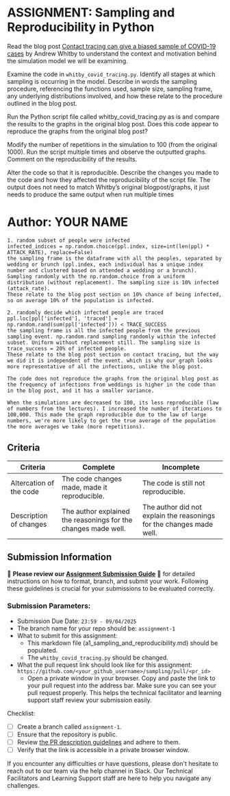 # ASSIGNMENT: Sampling and Reproducibility in Python

Read the blog post [Contact tracing can give a biased sample of COVID-19 cases](https://andrewwhitby.com/2020/11/24/contact-tracing-biased/) by Andrew Whitby to understand the context and motivation behind the simulation model we will be examining.

Examine the code in `whitby_covid_tracing.py`. Identify all stages at which sampling is occurring in the model. Describe in words the sampling procedure, referencing the functions used, sample size, sampling frame, any underlying distributions involved, and how these relate to the procedure outlined in the blog post.

Run the Python script file called whitby_covid_tracing.py as is and compare the results to the graphs in the original blog post. Does this code appear to reproduce the graphs from the original blog post?

Modify the number of repetitions in the simulation to 100 (from the original 1000). Run the script multiple times and observe the outputted graphs. Comment on the reproducibility of the results.

Alter the code so that it is reproducible. Describe the changes you made to the code and how they affected the reproducibility of the script file. The output does not need to match Whitby’s original blogpost/graphs, it just needs to produce the same output when run multiple times

# Author: YOUR NAME

```
1. random subset of people were infected
infected_indices = np.random.choice(ppl.index, size=int(len(ppl) * ATTACK_RATE), replace=False)
the sampling frame is the dataframe with all the peoples, separated by wedding or brunch (ppl.index, each individual has a unique index number and clustered based on attended a wedding or a brunch). Sampling randomly with the np.random.choice from a uniform distribution (without replacement). The sampling size is 10% infected (attack_rate). 
These relate to the blog post section on 10% chance of being infected, so on average 10% of the population is infected.

2. randomly decide which infected people are traced
ppl.loc[ppl['infected'], 'traced'] = np.random.rand(sum(ppl['infected'])) < TRACE_SUCCESS
the sampling frame is all the infected people from the previous sampling event. np.random.rand sampling randomly within the infected subset. Uniform without replacement still. The sampling size is trace_success = 20% of infected people. 
These relate to the blog post section on contact tracing, but the way we did it is independent of the event. which is why our graph looks more representative of all the infections, unlike the blog post. 

The code does not reproduce the graphs from the original blog post as the frequency of infections from weddings is higher in the code than in the blog post, and it has a smaller variance.

When the simulations are decreased to 100, its less reproducible (law of numbers from the lectures). I increased the number of iterations to 100,000. This made the graph reproducible due to the law of large numbers, we're more likely to get the true average of the population the more averages we take (more repetitions).

```


## Criteria

|Criteria|Complete|Incomplete|
|--------|----|----|
|Altercation of the code|The code changes made, made it reproducible.|The code is still not reproducible.|
|Description of changes|The author explained the reasonings for the changes made well.|The author did not explain the reasonings for the changes made well.|

## Submission Information

🚨 **Please review our [Assignment Submission Guide](https://github.com/UofT-DSI/onboarding/blob/main/onboarding_documents/submissions.md)** 🚨 for detailed instructions on how to format, branch, and submit your work. Following these guidelines is crucial for your submissions to be evaluated correctly.

### Submission Parameters:
* Submission Due Date: `23:59 - 09/04/2025`
* The branch name for your repo should be: `assignment-1`
* What to submit for this assignment:
    * This markdown file (a1_sampling_and_reproducibility.md) should be populated.
    * The `whitby_covid_tracing.py` should be changed.
* What the pull request link should look like for this assignment: `https://github.com/<your_github_username>/sampling/pull/<pr_id>`
    * Open a private window in your browser. Copy and paste the link to your pull request into the address bar. Make sure you can see your pull request properly. This helps the technical facilitator and learning support staff review your submission easily.

Checklist:
- [ ] Create a branch called `assignment-1`.
- [ ] Ensure that the repository is public.
- [ ] Review [the PR description guidelines](https://github.com/UofT-DSI/onboarding/blob/main/onboarding_documents/submissions.md#guidelines-for-pull-request-descriptions) and adhere to them.
- [ ] Verify that the link is accessible in a private browser window.

If you encounter any difficulties or have questions, please don't hesitate to reach out to our team via the help channel in Slack. Our Technical Facilitators and Learning Support staff are here to help you navigate any challenges.
